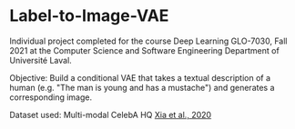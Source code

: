 # Label-to-Image-VAE

Individual project completed for the course Deep Learning GLO-7030, Fall 2021 at the Computer Science and Software Engineering Department of Université Laval. 

Objective: Build a conditional VAE that takes a textual description of a human (e.g. "The man is young and has a mustache") and generates a corresponding image.

Dataset used: Multi-modal CelebA HQ [Xia et al., 2020](https://arxiv.org/abs/2012.03308)
